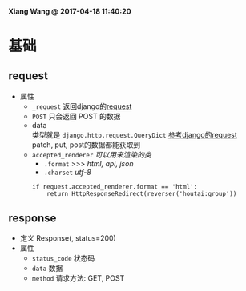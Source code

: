 #### Xiang Wang @ 2017-04-18 11:40:20


# 基础

## request
* 属性
    * `_request` 返回django的[request](../request_response.md)
    * `POST` 只会返回 POST 的数据
    * data  
    类型就是 `django.http.request.QueryDict` [参考django的request](../request_response.md)  
    patch, put, post的数据都能获取到
    * `accepted_renderer` *可以用来渲染的类* 
        * `.format` >>> *html, api, json*
        * `.charset` *utf-8*
        ```
        if request.accepted_renderer.format == 'html':
            return HttpResponseRedirect(reverser('houtai:group'))
        ```

## response
* 定义
    Response(<dict>, status=200)
* 属性
    * `status_code` 状态码
    * `data` 数据
    * `method` 请求方法: GET, POST
